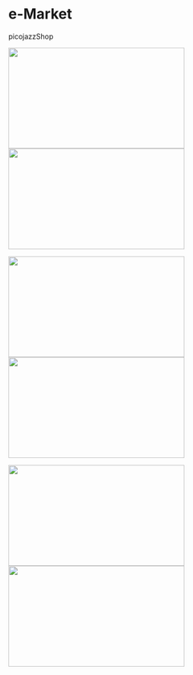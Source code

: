 #  e-Market 
  picojazzShop
  
  
  <img src="http://vpictu.re/uploads/9deb3e2daa2ee3476d2d8c7eab5761600d3d87a3.png" width="350" height="200">       <img src="http://vpictu.re/uploads/692fde301223b57aeffd414bde0f0bcc2922d597.png" width="350" height="200">
  
  <img src="http://vpictu.re/uploads/6c2fb8b35eee0089000ec28533fbee9708db5bcf.png" width="350" height="200">       <img src="http://vpictu.re/uploads/eb7064c33367912b4f06e0c2c44587ccd724e1d2.png" width="350" height="200">
  
  <img src="http://vpictu.re/uploads/9d2f2bed0f86db00ab29a1760c6c4fb3166094af.png" width="350" height="200">       <img src="http://vpictu.re/uploads/f0bfa069f73b4231611e7e5086d36f4f9612affc.png" width="350" height="200">
  
